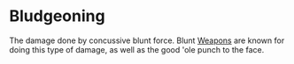 # Bludgeoning

The damage done by concussive blunt force. Blunt [Weapons](../Items/Known%20Equipment/Weapons.md) are known for doing this type of damage, as well as the good 'ole punch to the face.